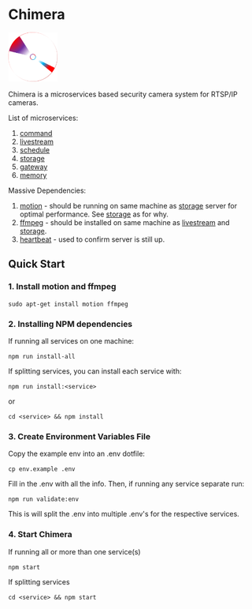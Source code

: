 # Chimera 

<img src="command/frontend/res/logo.png" alt="logo" width="100"/>

Chimera is a microservices based security camera system for RTSP/IP cameras.

List of microservices: 

1. [command](command)
2. [livestream](livestream)
3. [schedule](schedule)
4. [storage](storage)
5. [gateway](gateway)
6. [memory](memory)

Massive Dependencies:
1. [motion](https://github.com/Motion-Project/motion) - should be running on same machine as [storage](storage) server for optimal performance. See [storage](storage) as for why.
2. [ffmpeg](https://ffmpeg.org) - should be installed on same machine as [livestream](livestream) and [storage](storage). 
3. [heartbeat](https://github.com/jjjpanda/heartbeat) - used to confirm server is still up.



## Quick Start

### 1. Install motion and ffmpeg
```
sudo apt-get install motion ffmpeg 
```
### 2. Installing NPM dependencies

If running all services on one machine:
```
npm run install-all
```

If splitting services, you can install each service with:
```
npm run install:<service>
```
or 
```
cd <service> && npm install
```
### 3. Create Environment Variables File

Copy the example env into an .env dotfile:
```
cp env.example .env
```

Fill in the .env with all the info. 
Then, if running any service separate run:

```
npm run validate:env
```
This is will split the .env into multiple .env's for the respective services.

### 4. Start Chimera

If running all or more than one service(s)
```
npm start
```
If splitting services
```
cd <service> && npm start
```